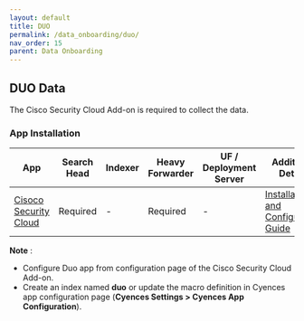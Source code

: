 ```yaml
---
layout: default
title: DUO
permalink: /data_onboarding/duo/
nav_order: 15
parent: Data Onboarding
---
```


## **DUO Data**

The Cisco Security Cloud Add-on is required to collect the data.

### App Installation

| App |  Search Head  | Indexer | Heavy Forwarder | UF / Deployment Server | Additional Details |
| ---- | ------ | ------------ | -------------- | -------------------- | ------ |
| [Cisoco Security Cloud](https://splunkbase.splunk.com/app/7404/) | Required | - | Required | - | [Installation and Configuration Guide](https://www.cisco.com/c/en/us/td/docs/security/cisco-secure-cloud-app/user-guide/cisco-security-cloud-user-guide/m_configure_cisco_products_in_cisco_security_cloud.html#configure-an-application) |


**Note** : 

* Configure Duo app from configuration page of the Cisco Security Cloud Add-on.
* Create an index named **duo** or update the macro definition in Cyences app configuration page (**Cyences Settings > Cyences App Configuration**).
